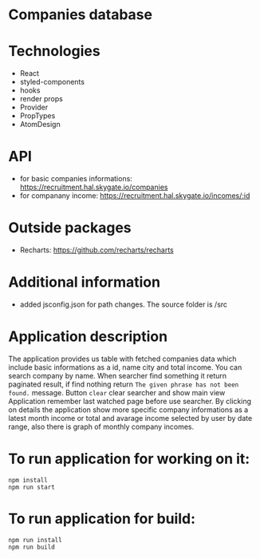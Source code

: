 # Companies database

# Technologies
- React
- styled-components
- hooks
- render props
- Provider
- PropTypes
- AtomDesign

# API
- for basic companies informations: https://recruitment.hal.skygate.io/companies
- for companany income: https://recruitment.hal.skygate.io/incomes/:id

# Outside packages
- Recharts: https://github.com/recharts/recharts

# Additional information
- added jsconfig.json for path changes. The source folder is /src

# Application description
The application provides us table with fetched companies data which include basic informations as a id, name city and total income.
You can search company by name. When searcher find something it return paginated result, if find nothing return `The given phrase has not been found.` message.
Button `clear` clear searcher and show main view
Application remember last watched page before use searcher.
By clicking on details the application show more specific company informations as a latest month income or total and avarage income selected by user by date range, also there is graph of monthly company incomes.

# To run application for working on it:
`npm install`<br>
`npm run start`

# To run application for build:
`npm run install`<br>
`npm run build`
